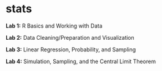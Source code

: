 # stats

**Lab 1:** R Basics and Working with Data

**Lab 2:** Data Cleaning/Preparation and Visualization

**Lab 3:** Linear Regression, Probability, and Sampling

**Lab 4:** Simulation, Sampling, and the Central Limit Theorem
